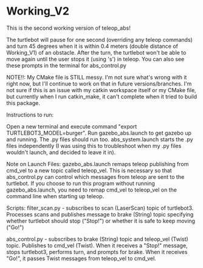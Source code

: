 # Working_V2

This is the second working version of teleop_abs!

The turtlebot will pause for one second (overriding any teleop commands) and turn 45 degrees when it is within 0.4 meters (double distance of Working_V1) of an obstacle. After the turn, the turtlebot won't be able to move again until the user stops it (using 's') in teleop. You can also see these prompts in the terminal for abs_control.py


NOTE!!: My CMake file is STILL messy. I'm not sure what's wrong with it right now, but I'll continue to work on that in future versions/branches. I'm not sure if this is an issue with my catkin workspace itself or my CMake file, but currently when I run catkin_make, it can't complete when it tried to build this package. 

Instructions to run:

Open a new terminal and execute command "export TURTLEBOT3_MODEL=burger". Run gazebo_abs.launch to get gazebo up and running. The .py files should run too. abs_system.launch starts the .py files independently (I was using this to troubleshoot when my .py files wouldn't launch, and decided to leave it in).

Note on Launch Files:
gazebo_abs.launch remaps teleop publishing from cmd_vel to a new topic called teleop_vel. This is necessary so that abs_control.py can control which messages from teleop are sent to the turtlebot. If you choose to run this program without running gazebo_abs.launch, you need to remap cmd_vel to teleop_vel on the command line when starting up teleop. 

Scripts: 
filter_scan.py - subscribes to scan (LaserScan) topic of turtlebot3. Processes scans and publishes message to brake (String) topic specifying whether turtlebot should stop ("Stop!") or whether it is safe to keep moving ("Go!")

abs_control.py - subscribes to brake (String) topic and teleop_vel (Twist) topic. Publishes to cmd_vel (Twist). When it receives a "Stop!" message, stops turtlebot3, performs turn, and prompts for brake. When it receives "Go!", it passes Twist messages from teleop_vel to cmd_vel. 
